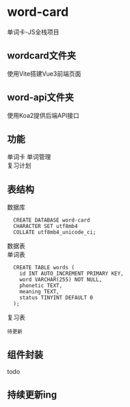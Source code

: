 # word-card
单词卡-JS全栈项目

## wordcard文件夹
使用Vite搭建Vue3前端页面

## word-api文件夹
使用Koa2提供后端API接口

## 功能
单词卡
单词管理   
复习计划   

## 表结构
数据库
```
  CREATE DATABASE word-card   
  CHARACTER SET utf8mb4
  COLLATE utf8mb4_unicode_ci;
```

数据表   
单词表
  ```
    CREATE TABLE words (
      id INT AUTO_INCREMENT PRIMARY KEY,
      word VARCHAR(255) NOT NULL,
      phonetic TEXT,
      meaning TEXT,
      status TINYINT DEFAULT 0
    );
  ```
复习表   
```
待更新
```

## 组件封装
todo
## 持续更新ing